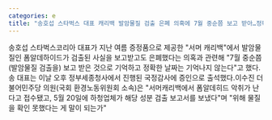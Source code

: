 ```yaml
---
categories: e
title: "송호섭 스타벅스 대표 캐리백 발암물질 검출 은폐 의혹에 7월 중순쯤 보고 받아…정확한 날짜는 기억 안나"
---
```

송호섭 스타벅스코리아 대표가 지난 여름 증정품으로 제공한 "서머 캐리백"에서 발암물질인 폼알데하이드가 검출된 사실을 보고받고도 은폐했다는 의혹과 관련해 "7월 중순쯤 (발암물질 검출을) 보고 받은 것으로 기억하고 정확한 날짜는 기억나지 않는다"고 했다.송 대표는 이날 오후 정부세종청사에서 진행된 국정감사에 증인으로 출석했다.이수진 더불어민주당 의원(국회 환경노동위원회 소속)은 "서머캐리백에서 폼알데히드 악취가 난다고 접수됐고, 5월 20일에 하청업체가 해당 성분 검출 보고서를 보냈다"며 "위해 물질을 확인 못했다는 게 말이 되는가"
